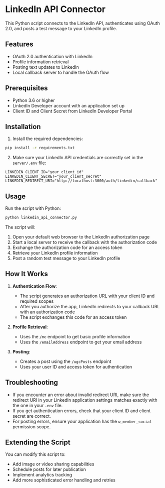 # LinkedIn API Connector

This Python script connects to the LinkedIn API, authenticates using OAuth 2.0, and posts a test message to your LinkedIn profile.

## Features

- OAuth 2.0 authentication with LinkedIn
- Profile information retrieval
- Posting text updates to LinkedIn
- Local callback server to handle the OAuth flow

## Prerequisites

- Python 3.6 or higher
- LinkedIn Developer account with an application set up
- Client ID and Client Secret from LinkedIn Developer Portal

## Installation

1. Install the required dependencies:

```bash
pip install -r requirements.txt
```

2. Make sure your LinkedIn API credentials are correctly set in the `server/.env` file:

```
LINKEDIN_CLIENT_ID="your_client_id"
LINKEDIN_CLIENT_SECRET="your_client_secret"
LINKEDIN_REDIRECT_URI="http://localhost:3000/auth/linkedin/callback"
```

## Usage

Run the script with Python:

```bash
python linkedin_api_connector.py
```

The script will:

1. Open your default web browser to the LinkedIn authorization page
2. Start a local server to receive the callback with the authorization code
3. Exchange the authorization code for an access token
4. Retrieve your LinkedIn profile information
5. Post a random test message to your LinkedIn profile

## How It Works

1. **Authentication Flow**:
   - The script generates an authorization URL with your client ID and required scopes
   - After you authorize the app, LinkedIn redirects to your callback URL with an authorization code
   - The script exchanges this code for an access token

2. **Profile Retrieval**:
   - Uses the `/me` endpoint to get basic profile information
   - Uses the `/emailAddress` endpoint to get your email address

3. **Posting**:
   - Creates a post using the `/ugcPosts` endpoint
   - Uses your user ID and access token for authentication

## Troubleshooting

- If you encounter an error about invalid redirect URI, make sure the redirect URI in your LinkedIn application settings matches exactly with the one in your `.env` file.
- If you get authentication errors, check that your client ID and client secret are correct.
- For posting errors, ensure your application has the `w_member_social` permission scope.

## Extending the Script

You can modify this script to:

- Add image or video sharing capabilities
- Schedule posts for later publication
- Implement analytics tracking
- Add more sophisticated error handling and retries